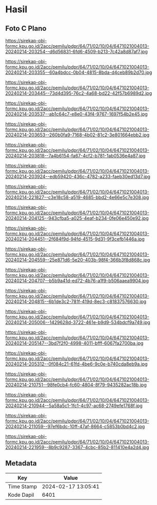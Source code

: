 # Hasil

## Foto C Plano

https://sirekap-obj-formc.kpu.go.id/2acc/pemilu/pdpr/64/71/02/10/04/6471021004013-20240214-203254--d6d56831-6fd6-4509-b213-7c42a8d87af7.jpg

https://sirekap-obj-formc.kpu.go.id/2acc/pemilu/pdpr/64/71/02/10/04/6471021004013-20240214-203355--60a4bdcc-0b04-4815-8bda-d4ceb89b2d70.jpg

https://sirekap-obj-formc.kpu.go.id/2acc/pemilu/pdpr/64/71/02/10/04/6471021004013-20240214-203445--73d4d395-76c2-4a68-bd22-42f57b6989d2.jpg

https://sirekap-obj-formc.kpu.go.id/2acc/pemilu/pdpr/64/71/02/10/04/6471021004013-20240214-203537--ab1c64c7-e8e0-43f4-9767-1697f54b2e45.jpg

https://sirekap-obj-formc.kpu.go.id/2acc/pemilu/pdpr/64/71/02/10/04/6471021004013-20240214-203653--260b0fa9-7168-4b02-81c2-3e801664ebb2.jpg

https://sirekap-obj-formc.kpu.go.id/2acc/pemilu/pdpr/64/71/02/10/04/6471021004013-20240214-203818--7a4b6154-fa67-4cf2-b781-1ab0536e4a87.jpg

https://sirekap-obj-formc.kpu.go.id/2acc/pemilu/pdpr/64/71/02/10/04/6471021004013-20240214-203924--edb59420-436c-4782-a233-faeb30ed13d7.jpg

https://sirekap-obj-formc.kpu.go.id/2acc/pemilu/pdpr/64/71/02/10/04/6471021004013-20240214-221827--c3e18c58-a519-4685-bbd2-4e66e5c7e308.jpg

https://sirekap-obj-formc.kpu.go.id/2acc/pemilu/pdpr/64/71/02/10/04/6471021004013-20240214-204125--943cfba5-a025-4eaf-b234-0fe06e450e92.jpg

https://sirekap-obj-formc.kpu.go.id/2acc/pemilu/pdpr/64/71/02/10/04/6471021004013-20240214-204451--2f684f9d-94fd-4515-9d31-9f3cefb1446a.jpg

https://sirekap-obj-formc.kpu.go.id/2acc/pemilu/pdpr/64/71/02/10/04/6471021004013-20240214-204559--25e871d6-5e20-403b-98f4-366b3f8d868c.jpg

https://sirekap-obj-formc.kpu.go.id/2acc/pemilu/pdpr/64/71/02/10/04/6471021004013-20240214-204707--b5b9a41d-ed72-4b76-a1f9-b506aaea9904.jpg

https://sirekap-obj-formc.kpu.go.id/2acc/pemilu/pdpr/64/71/02/10/04/6471021004013-20240214-204815--6b1de3c2-781f-419d-8ec3-c81837576630.jpg

https://sirekap-obj-formc.kpu.go.id/2acc/pemilu/pdpr/64/71/02/10/04/6471021004013-20240214-205006--1429628d-3722-461e-b9d9-534bdcf9a749.jpg

https://sirekap-obj-formc.kpu.go.id/2acc/pemilu/pdpr/64/71/02/10/04/6471021004013-20240214-205147--3bd7f2f0-4998-4011-bfff-6067fa2700ba.jpg

https://sirekap-obj-formc.kpu.go.id/2acc/pemilu/pdpr/64/71/02/10/04/6471021004013-20240214-205312--0f084c21-61fd-4be6-9c0e-b740cda8eb9a.jpg

https://sirekap-obj-formc.kpu.go.id/2acc/pemilu/pdpr/64/71/02/10/04/6471021004013-20240214-210751--98fe0cb4-fc60-4804-8f79-9435282ac18b.jpg

https://sirekap-obj-formc.kpu.go.id/2acc/pemilu/pdpr/64/71/02/10/04/6471021004013-20240214-210944--5a58a5c1-1fc1-4c97-ac68-2749efe1768f.jpg

https://sirekap-obj-formc.kpu.go.id/2acc/pemilu/pdpr/64/71/02/10/04/6471021004013-20240214-211059--97ef6bdc-10ff-47af-8664-c5853b0bd4c2.jpg

https://sirekap-obj-formc.kpu.go.id/2acc/pemilu/pdpr/64/71/02/10/04/6471021004013-20240214-221959--8b9c9287-3367-4cbc-85b2-811410e4a2d4.jpg


## Metadata

| Key        | Value               |
| ---------- | ------------------- |
| Time Stamp | 2024-02-17 13:05:41 |
| Kode Dapil | 6401                |



